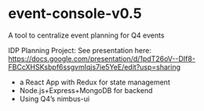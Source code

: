 # event-console-v0.5
A tool to centralize event planning for Q4 events  
 
IDP Planning Project:
See presentation here: 
https://docs.google.com/presentation/d/1pdT26oV--DIf8-FBCcXHSKsbpf6ssgvmIqjs7ie5YeE/edit?usp=sharing

- a React App with Redux for state management
- Node.js+Express+MongoDB for backend 
- Using Q4’s nimbus-ui

 
